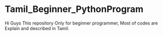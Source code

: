 # Tamil_Beginner_PythonProgram
Hi Guys This repository Only for beginner programmer, Most of codes are Explain and described in Tamil. 
